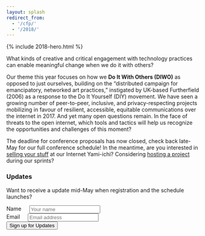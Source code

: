 ```yaml
---
layout: splash
redirect_from:
  - '/cfp/'
  - '/2018/'
---
```


{% include 2018-hero.html %}

What kinds of creative and critical engagement with technology practices can enable meaningful change when we do it with others?

Our theme this year focuses on how we **Do It With Others (DIWO)** as opposed to just ourselves, building on the “distributed campaign for emancipatory, networked art practices,” instigated by UK-based Furtherfield (2006) as a response to the Do It Yourself (DIY) movement. We have seen a growing number of peer-to-peer, inclusive, and privacy-respecting projects mobilizing in favour of resilient, accessible, equitable communications over the internet in 2017. And yet many open questions remain. In the face of threats to the open internet, which tools and tactics will help us recognize the opportunities and challenges of this moment?

The deadline for conference proposals has now closed, check back late-May for our full conference schedule! In the meantime, are you interested in [selling your stuff](/2018/kickoff-yami-ichi/) at our Internet Yami-ichi? Considering [hosting a project](/2018/sprints/) during our sprints?

### Updates

Want to receive a update mid-May when registration and the schedule launches?

<form action="https://formspree.io/orga@ournetworks.ca" method="POST">
  <div class="row form-group">
    <div class="four columns">
      <label for="name">Name</label>
      <input type="text" id="name" name="name" placeholder="Your name">
    </div>
    <div class="four columns">
      <label for="email">Email</label>
      <input type="email" id="email" name="_replyto" placeholder="Email address" aria-required="true" required>
    </div>
  </div>
  <input type="submit" name="submit" value="Sign up for Updates" class="button button-primary">
  <input type="hidden" name="_format" value="plain">
  <input type="hidden" name="_subject" value="New SoON Sign Up">
  <input type="hidden" name="_next" value="//ournetworks.ca/?signup=confirmed">
</form>

